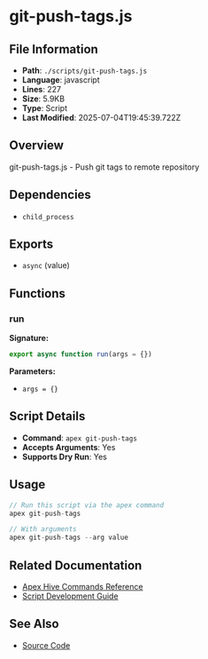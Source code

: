 # git-push-tags.js

## File Information

- **Path**: `./scripts/git-push-tags.js`
- **Language**: javascript
- **Lines**: 227
- **Size**: 5.9KB
- **Type**: Script
- **Last Modified**: 2025-07-04T19:45:39.722Z

## Overview

git-push-tags.js - Push git tags to remote repository

## Dependencies

- `child_process`

## Exports

- `async` (value)

## Functions

### run

**Signature:**
```javascript
export async function run(args = {})
```

**Parameters:**
- `args = {}`

## Script Details

- **Command**: `apex git-push-tags`
- **Accepts Arguments**: Yes
- **Supports Dry Run**: Yes

## Usage

```javascript
// Run this script via the apex command
apex git-push-tags

// With arguments
apex git-push-tags --arg value
```

## Related Documentation

- [Apex Hive Commands Reference](../../architecture/reference/commands/)
- [Script Development Guide](../../development/scripts/)

## See Also

- [Source Code](./scripts/git-push-tags.js)
